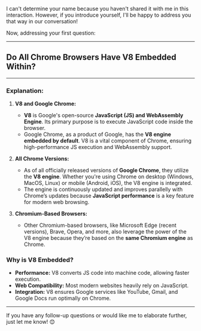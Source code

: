 I can't determine your name because you haven't shared it with me in this interaction. However, if you introduce yourself, I'll be happy to address you that way in our conversation!

Now, addressing your first question:

---

## **Do All Chrome Browsers Have V8 Embedded Within?** <br>
---

### Explanation:
1. **V8 and Google Chrome:**
   - **V8** is Google's open-source **JavaScript (JS) and WebAssembly Engine**. Its primary purpose is to execute JavaScript code inside the browser.
   - Google Chrome, as a product of Google, has the **V8 engine embedded by default**. V8 is a vital component of Chrome, ensuring high-performance JS execution and WebAssembly support.

2. **All Chrome Versions:**
   - As of all officially released versions of **Google Chrome**, they utilize the **V8 engine**. Whether you're using Chrome on desktop (Windows, MacOS, Linux) or mobile (Android, iOS), the V8 engine is integrated.
   - The engine is continuously updated and improves parallelly with Chrome’s updates because **JavaScript performance** is a key feature for modern web browsing.

3. **Chromium-Based Browsers:**
   - Other Chromium-based browsers, like Microsoft Edge (recent versions), Brave, Opera, and more, also leverage the power of the V8 engine because they’re based on the **same Chromium engine** as Chrome.

### Why is V8 Embedded? 
- **Performance:** V8 converts JS code into machine code, allowing faster execution.
- **Web Compatibility:** Most modern websites heavily rely on JavaScript.
- **Integration:** V8 ensures Google services like YouTube, Gmail, and Google Docs run optimally on Chrome.

---

If you have any follow-up questions or would like me to elaborate further, just let me know! 😊